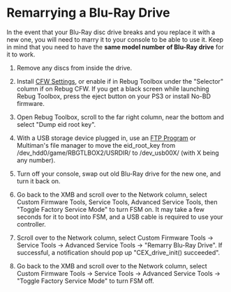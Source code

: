# Remarrying a Blu-Ray Drive

In the event that your Blu-Ray disc drive breaks and you replace it with a new one, you will need to marry it to your console to be able to use it. Keep in mind that you need to have the **same model number of Blu-Ray drive** for it to work. 

1. Remove any discs from inside the drive. 

2. Install [CFW Settings](https://web.archive.org/save/http://www.psxhax.com/threads/cfw-settings-0-1-for-ps3-custom-firmware-by-mysis.127/), or enable if in Rebug Toolbox under the "Selector" column if on Rebug CFW. If you get a black screen while launching Rebug Toolbox, press the eject button on your PS3 or install No-BD firmware.

3. Open Rebug Toolbox, scroll to the far right column, near the bottom and select "Dump eid root key".

4. With a USB storage device plugged in, use an [FTP Program](../big-stinky-brew/pc-tools/ftp-client.md) or Multiman's file manager to move the eid_root_key from /dev_hdd0/game/RBGTLBOX2/USRDIR/ to /dev_usb00X/ (with X being any number).

5. Turn off your console, swap out old Blu-Ray drive for the new one, and turn it back on.

6. Go back to the XMB and scroll over to the Network column, select Custom Firmware Tools, Service Tools, Advanced Service Tools, then "Toggle Factory Service Mode" to turn FSM on. It may take a few seconds for it to boot into FSM, and a USB cable is required to use your controller.

7. Scroll over to the Network column, select Custom Firmware Tools → Service Tools → Advanced Service Tools → "Remarry Blu-Ray Drive". If successful, a notification should pop up "CEX_drive_init() succeeded".

8. Go back to the XMB and scroll over to the Network column, select Custom Firmware Tools → Service Tools → Advanced Service Tools → "Toggle Factory Service Mode" to turn FSM off.